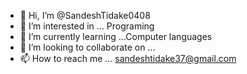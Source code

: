 - 👋 Hi, I’m @SandeshTidake0408
- 👀 I’m interested in ... Programing
- 🌱 I’m currently learning ...Computer languages
- 💞️ I’m looking to collaborate on ...
- 📫 How to reach me ... sandeshtidake37@gmail.com

<!---
SandeshTidake0408/SandeshTidake0408 is a ✨ special ✨ repository because its `README.md` (this file) appears on your GitHub profile.
You can click the Preview link to take a look at your changes.
--->
